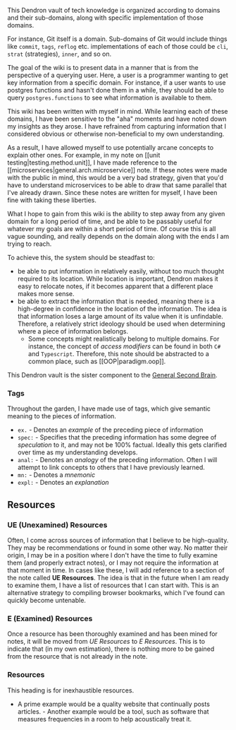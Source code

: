 This Dendron vault of tech knowledge is organized according to domains and their sub-domains, along with specific implementation of those domains.

For instance, Git itself is a domain. Sub-domains of Git would include things like `commit`,
`tags`, `reflog` etc. implementations of each of those could be `cli`, `strat`
(strategies), `inner`, and so on.

The goal of the wiki is to present data in a manner that is from the perspective
of a querying user. Here, a user is a programmer wanting to get key information
from a specific domain. For instance, if a user wants to use postgres functions
and hasn't done them in a while, they should be able to query
`postgres.functions` to see what information is available to them.

This wiki has been written with myself in mind. While learning each of these
domains, I have been sensitive to the "aha" moments and have noted down my
insights as they arose. I have refrained from capturing information that I
considered obvious or otherwise non-beneficial to my own understanding.

As a result, I have allowed myself to use potentially arcane concepts to explain other ones. For example, in my note on [[unit testing|testing.method.unit]], I have made reference to the [[microservices|general.arch.microservice]] note. If these notes were made with the public in mind, this would be a very bad strategy, given that you'd have to understand microservices to be able to draw that same parallel that I've already drawn. Since these notes are written for myself, I have been fine with taking these liberties.

What I hope to gain from this wiki is the ability to step away from any
given domain for a long period of time, and be able to be passably useful for
whatever my goals are within a short period of time. Of course this is all
vague sounding, and really depends on the domain along with the ends I am
trying to reach.

To achieve this, the system should be steadfast to:
- be able to put information in relatively easily, without too much thought
	required to its location. While location is important, Dendron makes it easy
	to relocate notes, if it becomes apparent that a different place makes more
	sense.
- be able to extract the information that is needed, meaning there is a
	high-degree in confidence in the location of the information. The idea is
	that information loses a large amount of its value when it is unfindable.
	Therefore, a relatively strict ideology should be used when determining
	where a piece of information belongs.
	- Some concepts might realistically belong to multiple domains. For instance, the concept of *access modifiers* can be found in both `C#` and `Typescript`. Therefore, this note should be abstracted to a common place, such as [[OOP|paradigm.oop]].

This Dendron vault is the sister component to the [General Second Brain](https://tech.kyletycholiz.com).

### Tags
Throughout the garden, I have made use of tags, which give semantic meaning to the pieces of information.

- `ex.` - Denotes an *example* of the preceding piece of information
- `spec:` - Specifies that the preceding information has some degree of *speculation* to it, and may not be 100% factual. Ideally this gets clarified over time as my understanding develops.
- `anal:` - Denotes an *analogy* of the preceding information. Often I will attempt to link concepts to others that I have previously learned.
- `mn:` - Denotes a *mnemonic*
- `expl:` - Denotes an *explanation*

## Resources
### UE (Unexamined) Resources
Often, I come across sources of information that I believe to be high-quality. They may be recommendations or found in some other way. No matter their origin, I may be in a position where I don't have the time to fully examine them (and properly extract notes), or I may not require the information at that moment in time. In cases like these, I will add reference to a section of the note called **UE Resources**. The idea is that in the future when I am ready to examine them, I have a list of resources that I can start with. This is an alternative strategy to compiling browser bookmarks, which I've found can quickly become untenable.

### E (Examined) Resources
Once a resource has been thoroughly examined and has been mined for notes, it will be moved from *UE Resources* to *E Resources*. This is to indicate that (in my own estimation), there is nothing more to be gained from the resource that is not already in the note.

### Resources
This heading is for inexhaustible resources. 
- A prime example would be a quality website that continually posts articles.  - Another example would be a tool, such as software that measures frequencies in a room to help acoustically treat it.
